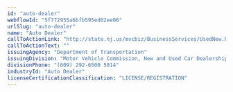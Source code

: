 ```yaml
---
id: "auto-dealer"
webflowId: "5f772955a6bfb595ed02ee06"
urlSlug: "auto-dealer"
name: "Auto Dealer"
callToActionLink: "http://state.nj.us/mvcbiz/BusinessServices/UsedNew.htm"
callToActionText: ""
issuingAgency: "Department of Transportation"
issuingDivision: "Motor Vehicle Commission, New and Used Car Dealerships and Leasing Licenses"
divisionPhone: "(609) 292-6500 5014"
industryId: "Auto Dealer"
licenseCertificationClassification: "LICENSE/REGISTRATION"
---
```

